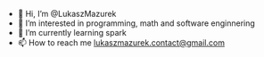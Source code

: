 - 👋 Hi, I’m @LukaszMazurek
- 👀 I’m interested in programming, math and software enginnering
- 🌱 I’m currently learning spark
- 📫 How to reach me lukaszmazurek.contact@gmail.com
